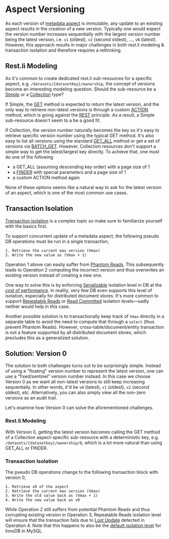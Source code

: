 # Aspect Versioning

As each version of [metadata aspect](../what/aspect.md) is immutable, any update to an existing aspect results in the creation of a new version. Typically one would expect the version number increases sequentially with the largest version number being the latest version, i.e. `v1` (oldest), `v2` (second oldest), ..., `vN` (latest). However, this approach results in major challenges in both rest.li modeling & transaction isolation and therefore requires a rethinking.

## Rest.li Modeling

As it's common to create dedicated rest.li sub-resources for a specific aspect, e.g. `/datasets/{datasetKey}/ownership`, the concept of versions become an interesting modeling question. Should the sub-resource be a [Simple](https://linkedin.github.io/rest.li/modeling/modeling#simple) or a [Collection](https://linkedin.github.io/rest.li/modeling/modeling#collection) type?

If Simple, the [GET](https://linkedin.github.io/rest.li/user_guide/restli_server#get) method is expected to return the latest version, and the only way to retrieve non-latest versions is through a custom [ACTION](https://linkedin.github.io/rest.li/user_guide/restli_server#action) method, which is going against the [REST](https://en.wikipedia.org/wiki/Representational_state_transfer) principle. As a result, a Simple sub-resource doesn't seem to a be a good fit.

If Collection, the version number naturally becomes the key so it's easy to retrieve specific version number using the typical GET method. It's also easy to list all versions using the standard [GET_ALL](https://linkedin.github.io/rest.li/user_guide/restli_server#get_all) method or get a set of versions via [BATCH_GET](https://linkedin.github.io/rest.li/user_guide/restli_server#batch_get). However, Collection resources don't support a simple way to get the latest/largest key directly. To achieve that, one must do one of the following

- a GET_ALL (assuming descending key order) with a page size of 1
- a [FINDER](https://linkedin.github.io/rest.li/user_guide/restli_server#finder) with special parameters and a page size of 1
- a custom ACTION method again

None of these options seems like a natural way to ask for the latest version of an aspect, which is one of the most common use cases.

## Transaction Isolation

[Transaction isolation](<https://en.wikipedia.org/wiki/Isolation_(database_systems)>) is a complex topic so make sure to familiarize yourself with the basics first.

To support concurrent update of a metadata aspect, the following pseudo DB operations must be run in a single transaction,

```
1. Retrieve the current max version (Vmax)
2. Write the new value as (Vmax + 1)
```

Operation 1 above can easily suffer from [Phantom Reads](<https://en.wikipedia.org/wiki/Isolation_(database_systems)#Phantom_reads>). This subsequently leads to Operation 2 computing the incorrect version and thus overwrites an existing version instead of creating a new one.

One way to solve this is by enforcing [Serializable](<https://en.wikipedia.org/wiki/Isolation_(database_systems)#Serializable>) isolation level in DB at the [cost of performance](https://logicalread.com/optimize-mysql-perf-part-2-mc13/#.XjxSRSlKh1N). In reality, very few DB even supports this level of isolation, especially for distributed document stores. It's more common to support [Repeatable Reads](<https://en.wikipedia.org/wiki/Isolation_(database_systems)#Repeatable_reads>) or [Read Committed](<https://en.wikipedia.org/wiki/Isolation_(database_systems)#Read_committed>) isolation levels—sadly neither would help in this case.

Another possible solution is to transactionally keep track of `Vmax` directly in a separate table to avoid the need to compute that through a `select` (thus prevent Phantom Reads). However, cross-table/document/entity transaction is not a feature supported by all distributed document stores, which precludes this as a generalized solution.

## Solution: Version 0

The solution to both challenges turns out to be surprisingly simple. Instead of using a "floating" version number to represent the latest version, one can use a "fixed/sentinel" version number instead. In this case we choose Version 0 as we want all non-latest versions to still keep increasing sequentially. In other words, it'd be `v0` (latest), `v1` (oldest), `v2` (second oldest), etc. Alternatively, you can also simply view all the non-zero versions as an audit trail.

Let's examine how Version 0 can solve the aforementioned challenges.

### Rest.li Modeling

With Version 0, getting the latest version becomes calling the GET method of a Collection aspect-specific sub-resource with a deterministic key, e.g. `/datasets/{datasetkey}/ownership/0`, which is a lot more natural than using GET_ALL or FINDER.

### Transaction Isolation

The pseudo DB operations change to the following transaction block with version 0,

```
1. Retrieve v0 of the aspect
2. Retrieve the current max version (Vmax)
3. Write the old value back as (Vmax + 1)
4. Write the new value back as v0
```

While Operation 2 still suffers from potential Phantom Reads and thus corrupting existing version in Operation 3, Repeatable Reads isolation level will ensure that the transaction fails due to [Lost Update](https://codingsight.com/the-lost-update-problem-in-concurrent-transactions/) detected in Operation 4. Note that this happens to also be the [default isolation level](https://dev.mysql.com/doc/refman/8.0/en/innodb-transaction-isolation-levels.html) for InnoDB in MySQL.
